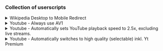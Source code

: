 ### Collection of userscripts

<details>
  <summary>Wikipedia Desktop to Mobile Redirect</summary>
  
    // ==UserScript==
    // @name         Wikipedia Desktop to Mobile Redirect
    // @namespace    http://tampermonkey.net/
    // @version      v1
    // @author       OD
    // @description  Redirect desktop Wikipedia to mobile version
    // @match        https://*.wikipedia.org/*
    // @exclude      https://*.m.wikipedia.org/*
    // @grant        none
    // ==/UserScript==
    
    (function() {
        'use strict';
        let currentURL = window.location.href;
        let mobileURL = currentURL.replace(/\/\/(\w+)\.wikipedia\.org/, '//$1.m.wikipedia.org');
        window.location.replace(mobileURL);
    })();

</details>

<details>
  <summary>Youtube - Always use AV1</summary>
  
    // ==UserScript==
    // @name                Use YouTube AV1
    // @description         Use AV1 for video playback on YouTube with enhanced features and compatibility
    // @namespace           http://tampermonkey.net/
    // @version             v1
    // @author              OD
    // @match               https://www.youtube.com/*
    // @match               https://www.youtube.com/embed/*
    // @match               https://www.youtube-nocookie.com/embed/*
    // @exclude             https://www.youtube.com/live_chat*
    // @exclude             https://www.youtube.com/live_chat_replay*
    // @exclude             /^https?://\S+\.(txt|png|jpg|jpeg|gif|xml|svg|manifest|log|ini)[^\/]*$/
    // @icon                https://www.google.com/s2/favicons?sz=64&domain=youtube.com
    // @grant               none
    // @run-at              document-start
    // @license             MIT
    // @unwrap
    // @allFrames           true
    // @inject-into         page
    // ==/UserScript==
    
    /**
     * Enhanced YouTube AV1 Userscript
     *
     * This script forces YouTube to use the AV1 video codec for playback, which can provide
     * better video quality at the same bitrate compared to older codecs like VP9 or H.264.
     *
     * Improvements in this version:
     * - Better error handling and browser compatibility checks
     * - Improved code structure and documentation
     * - More efficient promise handling
     * - Enhanced debugging capabilities
     * - Better performance through optimized code
     */
    (function () {
      'use strict';
    
      // Configuration options
      const CONFIG = {
        debug: false,           // Set to true to enable detailed console logging
        forceAV1: true,         // Set to false to disable AV1 forcing (for testing)
        preferenceValue: '8192' // YouTube's internal value for AV1 preference
      };
    
      // Logger utility for better debugging
      const logger = {
        debug: function(...args) {
          if (CONFIG.debug) console.debug("YouTube-AV1:", ...args);
        },
        info: function(...args) {
          console.info("YouTube-AV1:", ...args);
        },
        warn: function(...args) {
          console.warn("YouTube-AV1:", ...args);
        },
        error: function(...args) {
          console.error("YouTube-AV1:", ...args);
        }
      };
    
      logger.info("Script injected");
    
      /**
       * Safely get the native Promise implementation
       * This avoids issues with modified Promise objects in some browsers
       * @returns {PromiseConstructor} A reliable Promise constructor
       */
      function getSafePromise() {
        try {
          // Use the Promise from an async function to avoid hacked global Promise
          return (async () => {})().constructor;
        } catch (e) {
          logger.warn("Failed to get safe Promise, falling back to global Promise", e);
          return window.Promise;
        }
      }
    
      /**
       * Configure YouTube experiment flags to optimize for AV1
       * This modifies YouTube's internal configuration to prefer AV1
       */
      function configureYouTubeFlags() {
        logger.debug("Configuring YouTube experiment flags");
    
        let firstConfigDetected = true;
        let intervalId = 0;
        const { setInterval, clearInterval, setTimeout } = window;
    
        const updateFlags = () => {
          // Check if YouTube config exists
          const ytConfig = (window.ytcfg && window.ytcfg.data_) ? window.ytcfg.data_ : null;
          if (!ytConfig) return;
    
          const isFirstConfig = firstConfigDetected;
          firstConfigDetected = false;
    
          // Update experiment flags to optimize for AV1
          const flagSets = [ytConfig.EXPERIMENT_FLAGS, ytConfig.EXPERIMENTS_FORCED_FLAGS];
    
          for (const flags of flagSets) {
            if (!flags) continue;
    
            // Disable flags that would prevent AV1 from being selected
            flags.html5_disable_av1_hdr = false;
            flags.html5_prefer_hbr_vp9_over_av1 = false;
            flags.html5_account_onesie_format_selection_during_format_filter = false;
    
            // Additional flags that might help with AV1 selection
            if (flags.hasOwnProperty('html5_prefer_av1_over_vp9_for_hdr')) {
              flags.html5_prefer_av1_over_vp9_for_hdr = true;
            }
          }
    
          // Set up a mutation observer to detect when YouTube updates its configuration
          if (isFirstConfig) {
            let observer = new MutationObserver(() => {
              observer.disconnect();
              observer.takeRecords();
              observer = null;
    
              setTimeout(() => {
                if (intervalId) {
                  clearInterval.call(window, intervalId);
                  intervalId = 0;
                }
                updateFlags();
              });
            });
    
            observer.observe(document, { subtree: true, childList: true });
          }
        };
    
        // Start checking for YouTube config
        intervalId = setInterval.call(window, updateFlags, 100);
      }
    
      /**
       * Configure the browser to report AV1 support
       * This overrides the browser's media type checking functions to report AV1 compatibility
       */
      function configureBrowserFormatSupport() {
        logger.debug("Configuring browser to report AV1 support");
    
        /**
         * Tests if a MIME type is an AV1 video type
         * @param {string} type - MIME type string to test
         * @returns {boolean|undefined} true if AV1, undefined if not AV1 (to defer to original checker)
         */
        function isAV1VideoType(type) {
          if (typeof type !== 'string' || !type.startsWith('video/')) {
            return undefined;
          }
    
          // Check for AV1 codec in the MIME type
          if (type.includes('av01') && /codecs[\x20-\x7F]+\bav01\b/.test(type)) {
            return true;
          } else if (type.includes('av1') && /codecs[\x20-\x7F]+\bav1\b/.test(type)) {
            return true;
          }
    
          return undefined;
        }
    
        /**
         * Creates a modified type checker that reports AV1 support
         * @param {Function} originalChecker - The original type checking function
         * @param {boolean} useStringResult - Whether to return "probably" instead of true
         * @returns {Function} A modified type checker function
         */
        function createModifiedTypeChecker(originalChecker, useStringResult) {
          return function(type) {
            let result = undefined;
    
            // Handle undefined input
            if (type === undefined) {
              result = false;
            } else {
              // Check if this is an AV1 type
              result = isAV1VideoType(type);
            }
    
            // If not an AV1 type or undefined input, defer to original checker
            if (result === undefined) {
              result = originalChecker.apply(this, arguments);
            } else if (useStringResult) {
              // Convert boolean to string result if needed
              result = result ? "probably" : "";
            }
    
            logger.debug("Type check:", type, "→", result);
            return result;
          };
        }
    
        // Override HTMLVideoElement.canPlayType()
        try {
          const videoProto = (HTMLVideoElement || 0).prototype;
          if (videoProto && typeof videoProto.canPlayType === 'function') {
            videoProto.canPlayType = createModifiedTypeChecker(videoProto.canPlayType, true);
            logger.debug("Successfully overrode HTMLVideoElement.canPlayType");
          }
        } catch (e) {
          logger.error("Failed to override HTMLVideoElement.canPlayType", e);
        }
    
        // Override MediaSource.isTypeSupported()
        try {
          const mediaSource = window.MediaSource;
          if (mediaSource && typeof mediaSource.isTypeSupported === 'function') {
            mediaSource.isTypeSupported = createModifiedTypeChecker(mediaSource.isTypeSupported, false);
            logger.debug("Successfully overrode MediaSource.isTypeSupported");
          }
        } catch (e) {
          logger.error("Failed to override MediaSource.isTypeSupported", e);
        }
      }
    
      /**
       * Set the YouTube AV1 preference in localStorage
       * This tells YouTube that the user prefers AV1 codec
       */
      function setYouTubeAV1Preference() {
        logger.debug("Setting YouTube AV1 preference");
    
        const prefKey = 'yt-player-av1-pref';
        const prefValue = CONFIG.preferenceValue;
    
        try {
          // Try to define a property that always returns the AV1 preference value
          Object.defineProperty(localStorage.constructor.prototype, prefKey, {
            get() {
              if (this === localStorage) return prefValue;
              return this.getItem(prefKey);
            },
            set(newValue) {
              this.setItem(prefKey, newValue);
              return true;
            },
            enumerable: true,
            configurable: true
          });
    
          logger.debug("Successfully defined localStorage property for AV1 preference");
        } catch (e) {
          // Fall back to directly setting the value if property definition fails
          try {
            localStorage[prefKey] = prefValue;
            logger.debug("Set AV1 preference directly in localStorage");
          } catch (e2) {
            logger.error("Failed to set AV1 preference in localStorage", e2);
          }
        }
    
        // Verify the preference was set correctly
        if (localStorage[prefKey] !== prefValue) {
          logger.warn("AV1 preference verification failed - script may not work correctly");
        }
      }
    
      /**
       * Enable AV1 on YouTube by applying all necessary configurations
       */
      function enableAV1() {
        if (!CONFIG.forceAV1) {
          logger.info("AV1 forcing is disabled in configuration");
          return;
        }
    
        logger.info("Enabling AV1 for YouTube");
    
        // Set the YouTube AV1 preference
        setYouTubeAV1Preference();
    
        // Configure browser to report AV1 support
        configureBrowserFormatSupport();
    
        // Configure YouTube experiment flags
        configureYouTubeFlags();
    
        logger.info("AV1 enabled successfully");
      }
    
      /**
       * Check if the browser supports AV1 decoding
       * @returns {Promise<boolean>} Promise resolving to true if AV1 is supported
       */
      function checkAV1Support() {
        logger.debug("Checking browser AV1 support");
    
        // Use a safe Promise implementation
        const SafePromise = getSafePromise();
    
        // If mediaCapabilities API is not available, assume no support
        if (!navigator.mediaCapabilities || typeof navigator.mediaCapabilities.decodingInfo !== 'function') {
          logger.warn("MediaCapabilities API not available");
          return SafePromise.resolve(false);
        }
    
        try {
          // Test AV1 decoding capability
          return navigator.mediaCapabilities.decodingInfo({
            type: "file",
            video: {
              contentType: "video/mp4; codecs=av01.0.05M.08.0.110.05.01.06.0",
              height: 1080,
              width: 1920,
              framerate: 30,
              bitrate: 2826848,
            },
            audio: {
              contentType: "audio/webm; codecs=opus",
              channels: "2.1",
              samplerate: 44100,
              bitrate: 255236,
            }
          }).then(result => {
            const supported = !!(result && result.supported && result.smooth);
            logger.info("Browser AV1 support:", supported ? "Yes" : "No");
            return supported;
          }).catch(error => {
            logger.error("Error checking AV1 support:", error);
            return false;
          });
        } catch (e) {
          logger.error("Exception checking AV1 support:", e);
          return SafePromise.resolve(false);
        }
      }
    
      /**
       * Main initialization function
       */
      function initialize() {
        // Check if browser supports AV1
        checkAV1Support().then(supported => {
          if (supported) {
            // Browser supports AV1, enable it
            enableAV1();
          } else {
            // Browser doesn't support AV1, show warning
            logger.warn("Your browser does not support AV1. Consider using the latest version of Google Chrome, Microsoft Edge, or Mozilla Firefox for AV1 support.");
          }
        });
      }
    
      // Start the script
      initialize();
    
    })();
</details>

<details>
  <summary>Youtube - Automatically sets YouTube playback speed to 2.5x, excluding live streams.</summary>
  
      // ==UserScript==
      // @name         YouTube Default Playback Speed
      // @namespace    https://youtube.com/
      // @version      v1
      // @author       OD
      // @description  Automatically sets YouTube playback speed to 2.5x, excluding live streams.
      // @match        https://www.youtube.com/*
      // @grant        none
      // ==/UserScript==
      
      (function () {
          'use strict';
      
          const DEFAULT_SPEED = 1.25;
      
          function isLiveStream() {
              // Check for the "LIVE" badge; YouTube uses a specific indicator for live streams
              const liveBadge = document.querySelector('.ytp-live-badge');
              return liveBadge && liveBadge.offsetParent !== null;
          }
      
          function setPlaybackSpeed(video) {
              if (video && !isLiveStream() && video.playbackRate !== DEFAULT_SPEED) {
                  video.playbackRate = DEFAULT_SPEED;
                  console.log(`Playback speed set to ${DEFAULT_SPEED}x`);
              }
          }
      
          function handleNewVideo() {
              const video = document.querySelector('video.html5-main-video');
              if (video) {
                  setPlaybackSpeed(video);
              }
          }
      
          function initObservers() {
              // Observe DOM changes for dynamically loaded pages (YouTube's SPA behavior)
              const observer = new MutationObserver(() => {
                  handleNewVideo();
              });
      
              observer.observe(document.body, { childList: true, subtree: true });
      
              // Handle YouTube's navigation events (yt-navigate-finish)
              window.addEventListener('yt-navigate-finish', () => {
                  setTimeout(() => {
                      handleNewVideo();
                  }, 500); // Delay to ensure the video element is loaded
              });
          }
      
          // Initial setup for the video on page load
          window.addEventListener('load', () => {
              setTimeout(() => {
                  handleNewVideo();
              }, 1000);
          });
      
          // Initialize observers
          initObservers();
      })();

</details>

<details>
  <summary>Youtube - Automatically switches to high quality (selectable) inkl. Yt Premium</summary>
  
      // ==UserScript==
      // @name                Youtube HD Premium
      // @icon                https://www.youtube.com/img/favicon_48.png
      // @version             v1
      // @author              OD
      // @match               *://www.youtube.com/*
      // @match               *://m.youtube.com/*
      // @match               *://www.youtube-nocookie.com/*
      // @exclude             *://www.youtube.com/live_chat*
      // @grant               GM.getValue
      // @grant               GM.setValue
      // @grant               GM.deleteValue
      // @grant               GM.listValues
      // @grant               GM.registerMenuCommand
      // @grant               GM.unregisterMenuCommand
      // @grant               GM.notification
      // @grant               GM_getValue
      // @grant               GM_setValue
      // @grant               GM_deleteValue
      // @grant               GM_listValues
      // @grant               GM_registerMenuCommand
      // @grant               GM_unregisterMenuCommand
      // @grant               GM_notification
      // @license             MIT
      // @description         Automatically switches to high quality (1080p+)
      
      // ==/UserScript==
      
      /*jshint esversion: 11 */
      
      (function () {
          "use strict";
      
          // -------------------------------
          // Default settings (for storage key "settings")
          // -------------------------------
          const DEFAULT_SETTINGS = {
              targetResolution: "hd1080", // Default to 1080p
              expandMenu: false,
              debug: false,
              forceHD: true // New option to force minimum 1080p when available
          };
      
          // -------------------------------
          // Translations - English only
          // -------------------------------
          const TRANSLATIONS = {
              tampermonkeyOutdatedAlertMessage: "It looks like you're using an older version of Tampermonkey that might cause menu issues. For the best experience, please update to version 5.4.6224 or later.",
              qualityMenu: 'Quality Menu',
              autoModeName: 'Optimized Auto',
              debug: 'DEBUG',
              forceHD: 'Force HD (min 1080p)'
          };
      
          // Keep only HD resolutions (1080p and above)
          const QUALITIES = {
              highres: 4320,
              hd2160: 2160,
              hd1440: 1440,
              hd1080: 1080,
              auto: 0
          };
      
          const PREMIUM_INDICATOR_LABEL = "Premium";
      
          // -------------------------------
          // Global variables
          // -------------------------------
          let userSettings = { ...DEFAULT_SETTINGS };
          let useCompatibilityMode = false;
          let menuItems = [];
          let moviePlayer = null;
          let isOldTampermonkey = false;
          const updatedVersions = {
              Tampermonkey: '5.4.624',
          };
          let isScriptRecentlyUpdated = false;
          let retryCount = 0;
          const MAX_RETRIES = 3;
      
          // -------------------------------
          // GM FUNCTION OVERRIDES
          // -------------------------------
          const GMCustomRegisterMenuCommand = useCompatibilityMode ? GM_registerMenuCommand : GM.registerMenuCommand;
          const GMCustomUnregisterMenuCommand = useCompatibilityMode ? GM_unregisterMenuCommand : GM.unregisterMenuCommand;
          const GMCustomGetValue = useCompatibilityMode ? GM_getValue : GM.getValue;
          const GMCustomSetValue = useCompatibilityMode ? GM_setValue : GM.setValue;
          const GMCustomDeleteValue = useCompatibilityMode ? GM_deleteValue : GM.deleteValue;
          const GMCustomListValues = useCompatibilityMode ? GM_listValues : GM.listValues;
          const GMCustomNotification = useCompatibilityMode ? GM_notification : GM.notification;
      
          // -------------------------------
          // Debug logging helper
          // -------------------------------
          function debugLog(message) {
              if (!userSettings.debug) return;
              const stack = new Error().stack;
              const stackLines = stack.split("\n");
              const callerLine = stackLines[2] ? stackLines[2].trim() : "Line not found";
              if (!message.endsWith(".")) {
                  message += ".";
              }
              console.log(`[YTHD DEBUG] ${message} Function called ${callerLine}`);
          }
      
          // -------------------------------
          // Video quality functions
          // -------------------------------
          function setResolution(force = false) {
              try {
                  if (!moviePlayer) throw "Movie player not found.";
                  const videoQualityData = moviePlayer.getAvailableQualityData();
                  const currentPlaybackQuality = moviePlayer.getPlaybackQuality();
                  const currentQualityLabel = moviePlayer.getPlaybackQualityLabel();
                  if (!videoQualityData.length) throw "Quality options missing.";
      
                  // Get available quality levels
                  const availableQualityLevels = moviePlayer.getAvailableQualityLevels();
      
                  // Check if HD quality is available
                  const hasHDQuality = availableQualityLevels.some(q => QUALITIES[q] >= 1080);
      
                  if (userSettings.targetResolution === 'auto') {
                      if (!currentPlaybackQuality || !currentQualityLabel) throw "Unable to determine current playback quality.";
      
                      const currentQualityValue = QUALITIES[currentPlaybackQuality] || 0;
                      const isHDQuality = currentQualityValue >= 1080;
                      const isPremiumQuality = currentQualityLabel.trim().endsWith(PREMIUM_INDICATOR_LABEL);
      
                      // If Force HD is enabled, check if we need to upgrade quality
                      if (userSettings.forceHD && hasHDQuality && !isHDQuality) {
                          // Find the lowest HD quality available
                          const hdQuality = availableQualityLevels.find(q => QUALITIES[q] >= 1080);
                          if (hdQuality) {
                              const premiumData = videoQualityData.find(q =>
                                  q.quality === hdQuality &&
                                  q.qualityLabel.trim().endsWith(PREMIUM_INDICATOR_LABEL) &&
                                  q.isPlayable
                              );
                              moviePlayer.setPlaybackQualityRange(hdQuality, hdQuality, premiumData?.formatId);
                              debugLog(`Force HD enabled: Setting quality to [${hdQuality}${premiumData ? " Premium" : ""}]`);
                              return;
                          }
                      }
      
                      const isOptimalQuality = videoQualityData.filter(q => q.quality == currentPlaybackQuality).length <= 1 ||
                          isPremiumQuality;
                      if (!isOptimalQuality) moviePlayer.loadVideoById(moviePlayer.getVideoData().video_id);
                      debugLog(`Setting quality to: [${TRANSLATIONS.autoModeName}]`);
                  } else {
                      let resolvedTarget = findNextAvailableQuality(userSettings.targetResolution, availableQualityLevels);
                      if (!resolvedTarget) {
                          // Retry mechanism if target resolution is not found
                          if (retryCount < MAX_RETRIES) {
                              retryCount++;
                              debugLog(`Resolution not found, retrying... (${retryCount}/${MAX_RETRIES})`);
                              setTimeout(() => setResolution(force), 1000);
                              return;
                          } else {
                              debugLog("Max retries reached, using best available quality.");
                              resolvedTarget = availableQualityLevels[0] || 'auto';
                              retryCount = 0;
                          }
                      } else {
                          retryCount = 0;
                      }
      
                      const premiumData = videoQualityData.find(q =>
                          q.quality === resolvedTarget &&
                          q.qualityLabel.trim().endsWith(PREMIUM_INDICATOR_LABEL) &&
                          q.isPlayable
                      );
                      moviePlayer.setPlaybackQualityRange(resolvedTarget, resolvedTarget, premiumData?.formatId);
                      debugLog(`Setting quality to: [${resolvedTarget}${premiumData ? " Premium" : ""}]`);
                  }
              } catch (error) {
                  debugLog("Did not set resolution. " + error);
                  // Retry on errors if we haven't exceeded max retries
                  if (retryCount < MAX_RETRIES) {
                      retryCount++;
                      debugLog(`Error encountered, retrying... (${retryCount}/${MAX_RETRIES})`);
                      setTimeout(() => setResolution(force), 1000);
                  } else {
                      retryCount = 0;
                  }
              }
          }
      
          function findNextAvailableQuality(target, availableQualities) {
              const targetValue = QUALITIES[target];
              return availableQualities
                  .map(q => ({ quality: q, value: QUALITIES[q] || 0 }))
                  .sort((a, b) => b.value - a.value) // Sort by highest to lowest
                  .find(q => q.value <= targetValue)?.quality;
          }
      
          function processNewPage() {
              debugLog('Processing new page...');
              moviePlayer = document.querySelector('#movie_player');
      
              // If immediately available, set the resolution
              if (moviePlayer) {
                  setResolution();
              } else {
                  // If not available yet, try again after a short delay
                  debugLog('Movie player not found, will retry...');
                  setTimeout(() => {
                      moviePlayer = document.querySelector('#movie_player');
                      if (moviePlayer) {
                          setResolution();
                      } else {
                          debugLog('Movie player still not found after delay');
                      }
                  }, 2000);
              }
      
              // Also listen for new video data to ensure resolution is applied
              document.addEventListener('yt-navigate-finish', () => {
                  setTimeout(() => {
                      if (!moviePlayer) moviePlayer = document.querySelector('#movie_player');
                      setResolution();
                  }, 1000);
              }, { once: true });
          }
      
          // -------------------------------
          // Menu functions
          // -------------------------------
          function processMenuOptions(options, callback) {
              Object.values(options).forEach(option => {
                  if (!option.alwaysShow && !userSettings.expandMenu && !isOldTampermonkey) return;
                  if (option.items) {
                      option.items.forEach(item => callback(item));
                  } else {
                      callback(option);
                  }
              });
          }
      
          // The menu callbacks now use the helper "updateSetting" to update the stored settings.
          function showMenuOptions() {
              const shouldAutoClose = isOldTampermonkey;
              removeMenuOptions();
              const menuExpandButton = isOldTampermonkey ? {} : {
                  expandMenu: {
                      alwaysShow: true,
                      label: () => `${TRANSLATIONS.qualityMenu} ${userSettings.expandMenu ? "🔼" : "🔽"}`,
                      menuId: "menuExpandBtn",
                      handleClick: async function () {
                          userSettings.expandMenu = !userSettings.expandMenu;
                          await updateSetting('expandMenu', userSettings.expandMenu);
                          showMenuOptions();
                      },
                  },
              };
              const menuOptions = {
                  ...menuExpandButton,
                  qualities: {
                      items: Object.entries(QUALITIES).map(([label, resolution]) => ({
                          label: () => `${resolution === 0 ? TRANSLATIONS.autoModeName : resolution + 'p'} ${label === userSettings.targetResolution ? "✅" : ""}`,
                          menuId: label,
                          handleClick: async function () {
                              if (userSettings.targetResolution === label) return;
                              userSettings.targetResolution = label;
                              await updateSetting('targetResolution', label);
                              setResolution(true);
                              showMenuOptions();
                          },
                      })),
                  },
                  forceHD: {
                      label: () => `${TRANSLATIONS.forceHD} ${userSettings.forceHD ? "✅" : ""}`,
                      menuId: "forceHDBtn",
                      handleClick: async function () {
                          userSettings.forceHD = !userSettings.forceHD;
                          await updateSetting('forceHD', userSettings.forceHD);
                          setResolution(true);
                          showMenuOptions();
                      },
                  },
                  debug: {
                      label: () => `${TRANSLATIONS.debug} ${userSettings.debug ? "✅" : ""}`,
                      menuId: "debugBtn",
                      handleClick: async function () {
                          userSettings.debug = !userSettings.debug;
                          await updateSetting('debug', userSettings.debug);
                          showMenuOptions();
                      },
                  },
              };
      
              processMenuOptions(menuOptions, (item) => {
                  GMCustomRegisterMenuCommand(item.label(), item.handleClick, {
                      id: item.menuId,
                      autoClose: shouldAutoClose,
                  });
                  menuItems.push(item.menuId);
              });
          }
      
          function removeMenuOptions() {
              while (menuItems.length) {
                  GMCustomUnregisterMenuCommand(menuItems.pop());
              }
          }
      
          // -------------------------------
          // GreaseMonkey / Tampermonkey version checks
          // -------------------------------
          function compareVersions(v1, v2) {
              try {
                  if (!v1 || !v2) throw "Invalid version string.";
                  if (v1 === v2) return 0;
                  const parts1 = v1.split('.').map(Number);
                  const parts2 = v2.split('.').map(Number);
                  const len = Math.max(parts1.length, parts2.length);
                  for (let i = 0; i < len; i++) {
                      const num1 = parts1[i] || 0;
                      const num2 = parts2[i] || 0;
                      if (num1 > num2) return 1;
                      if (num1 < num2) return -1;
                  }
                  return 0;
              } catch (error) {
                  throw ("Error comparing versions: " + error);
              }
          }
      
          function hasGreasyMonkeyAPI() {
              if (typeof GM !== 'undefined') return true;
              if (typeof GM_info !== 'undefined') {
                  useCompatibilityMode = true;
                  debugLog("Running in compatibility mode.");
                  return true;
              }
              return false;
          }
      
          function CheckTampermonkeyUpdated() {
              if (GM_info.scriptHandler === "Tampermonkey" &&
                  compareVersions(GM_info.version, updatedVersions.Tampermonkey) !== 1) {
                  isOldTampermonkey = true;
                  if (isScriptRecentlyUpdated) {
                      GMCustomNotification({
                          text: TRANSLATIONS.tampermonkeyOutdatedAlertMessage,
                          timeout: 15000
                      });
                  }
              }
          }
      
          // -------------------------------
          // Storage helper functions
          // -------------------------------
      
          /**
           * Load user settings from the "settings" key.
           * Ensures that only keys existing in DEFAULT_SETTINGS are kept.
           * If no stored settings are found, defaults are used.
           */
          async function loadUserSettings() {
              try {
                  const storedSettings = await GMCustomGetValue('settings', {});
      
                  // Check for the legacy versions without forceHD option
                  if (storedSettings && !('forceHD' in storedSettings)) {
                      storedSettings.forceHD = DEFAULT_SETTINGS.forceHD;
                  }
      
                  userSettings = Object.keys(DEFAULT_SETTINGS).reduce((accumulator, key) => {
                      accumulator[key] = storedSettings.hasOwnProperty(key) ? storedSettings[key] : DEFAULT_SETTINGS[key];
                      return accumulator;
                  }, {});
      
                  // Migration: If stored resolution is below 1080p, upgrade it
                  const storedResolution = storedSettings.targetResolution;
                  if (storedResolution && !QUALITIES.hasOwnProperty(storedResolution)) {
                      userSettings.targetResolution = 'hd1080';
                      debugLog(`Migrated resolution from ${storedResolution} to hd1080`);
                  }
      
                  await GMCustomSetValue('settings', userSettings);
                  debugLog(`Loaded user settings: ${JSON.stringify(userSettings)}.`);
              } catch (error) {
                  throw error;
              }
          }
      
          // Update one setting in the stored settings.
          async function updateSetting(key, value) {
              try {
                  let currentSettings = await GMCustomGetValue('settings', DEFAULT_SETTINGS);
                  currentSettings[key] = value;
                  await GMCustomSetValue('settings', currentSettings);
              } catch (error) {
                  debugLog("Error updating setting: " + error);
              }
          }
      
          async function updateScriptInfo() {
              try {
                  const oldScriptInfo = await GMCustomGetValue('scriptInfo', null);
                  debugLog(`Previous script info: ${JSON.stringify(oldScriptInfo)}`);
                  const newScriptInfo = {
                      version: getScriptVersionFromMeta(),
                      lastRun: new Date().toISOString()
                  };
                  await GMCustomSetValue('scriptInfo', newScriptInfo);
      
                  if (!oldScriptInfo || compareVersions(newScriptInfo.version, oldScriptInfo?.version) !== 0) {
                      isScriptRecentlyUpdated = true;
      
                      // Show update notification
                      GMCustomNotification({
                          text: "YouTube HD Premium has been updated to remove resolutions below 1080p and add Force HD option",
                          title: "YouTube HD Premium Updated",
                          timeout: 10000
                      });
                  }
                  debugLog(`Updated script info: ${JSON.stringify(newScriptInfo)}`);
              } catch (error) {
                  debugLog("Error updating script info: " + error);
              }
          }
      
          // Cleanup any leftover keys from previous versions.
          async function cleanupOldStorage() {
              try {
                  const allowedKeys = ['settings', 'scriptInfo'];
                  const keys = await GMCustomListValues();
                  for (const key of keys) {
                      if (!allowedKeys.includes(key)) {
                          await GMCustomDeleteValue(key);
                          debugLog(`Deleted leftover key: ${key}`);
                      }
                  }
              } catch (error) {
                  debugLog("Error cleaning up old storage keys: " + error);
              }
          }
      
          // -------------------------------
          // Script metadata extraction
          // -------------------------------
          function getScriptVersionFromMeta() {
              const meta = GM_info.scriptMetaStr;
              const versionMatch = meta.match(/@version\s+([^\r\n]+)/);
              return versionMatch ? versionMatch[1].trim() : null;
          }
      
          // -------------------------------
          // Enhanced event handling
          // -------------------------------
          function addEventListeners() {
              if (window.location.hostname === "m.youtube.com") {
                  window.addEventListener('state-navigateend', processNewPage, true);
              } else {
                  window.addEventListener('yt-player-updated', processNewPage, true);
                  window.addEventListener('yt-page-data-updated', processNewPage, true);
      
                  // Additional event listeners for better reliability
                  window.addEventListener('yt-player-state-change', () => {
                      if (moviePlayer && moviePlayer.getPlayerState() === 1) { // Playing state
                          setResolution();
                      }
                  }, true);
              }
      
              // Add mutation observer to detect player changes
              const observer = new MutationObserver((mutations) => {
                  for (let mutation of mutations) {
                      if (mutation.addedNodes.length) {
                          const player = document.querySelector('#movie_player');
                          if (player && player !== moviePlayer) {
                              moviePlayer = player;
                              debugLog('Player detected via mutation observer');
                              setResolution();
                              break;
                          }
                      }
                  }
              });
      
              observer.observe(document.body, {
                  childList: true,
                  subtree: true
              });
          }
      
          async function initialize() {
              try {
                  if (!hasGreasyMonkeyAPI()) throw "Did not detect valid Grease Monkey API";
                  await cleanupOldStorage();
                  await loadUserSettings();
                  await updateScriptInfo();
                  CheckTampermonkeyUpdated();
              } catch (error) {
                  debugLog(`Error loading user settings: ${error}. Loading with default settings.`);
              }
              if (window.self === window.top) {
                  processNewPage(); // Ensure initial resolution update on first load.
                  window.addEventListener('yt-navigate-finish', addEventListeners, { once: true });
                  showMenuOptions();
              } else {
                  window.addEventListener('loadstart', processNewPage, true);
                  // Also process for embedded videos immediately
                  processNewPage();
              }
          }
      
          // -------------------------------
          // Entry Point
          // -------------------------------
          initialize();
      })();

</details>

